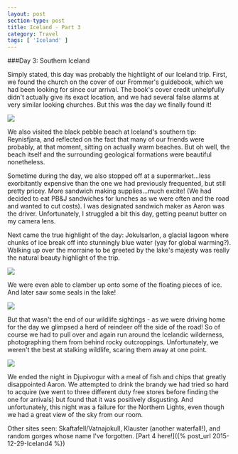 ```yaml
---
layout: post
section-type: post
title: Iceland - Part 3
category: Travel
tags: [ 'Iceland' ]
---
```

###Day 3: Southern Iceland

Simply stated, this day was probably the hightlight of our Iceland trip. First, we found the
church on the cover of our Frommer's guidebook, which we had been looking for since our arrival.
The book's cover credit unhelpfully didn't actually give its exact location, and we had several
false alarms at very similar looking churches. But this was the day we finally found it!

![](https://dl.dropboxusercontent.com/s/jgw7uz1gyrsiint/P1010846.JPG?dl=0)

We also visited the black pebble beach at Iceland's southern tip: Reynisfjara, and reflected
on the fact that many of our friends were probably, at that moment, sitting on actually
warm beaches. But oh well, the beach itself and the surrounding geological formations were beautiful
nonetheless.

Sometime during the day, we also stopped off at a supermarket...less exorbitantly expensive
than the one we had previously frequented, but still pretty pricey. More sandwich making
supplies...much excite!
(We had decided to eat PB&J sandwiches for lunches as we were often and the road
and wanted to cut costs). I was designated sandwich maker as Aaron was the driver. Unfortunately,
I struggled a bit this day, getting peanut butter on my camera lens.

Next came the true highlight of the day: Jokulsarlon, a glacial lagoon where chunks of ice
break off into stunningly blue water (yay for global warming?). Walking up over the morraine to be
greeted by the lake's majesty was really the natural beauty highlight of the trip.

![](https://dl.dropboxusercontent.com/s/ukg5qbkz0olnf9u/P1010967.JPG?dl=0)

We were even able to clamber up onto some of the floating pieces of ice. And later saw some seals in
the lake!

![](https://dl.dropboxusercontent.com/s/iwfq101kgmor4dh/P1010984.JPG?dl=0)

But that wasn't the end of our wildlife sightings - as we were driving home for the day
we glimpsed a herd of reindeer off the side of the road! So of course we had to pull over
and again run around the Icelandic wilderness, photographing them from behind rocky outcroppings.
Unfortunately, we weren't the best at stalking wildlife, scaring them away at one point.

![](https://dl.dropboxusercontent.com/s/xmsvet7rrwwd5z7/P1011012.JPG?dl=0)

We ended the night in Djupivogur with a meal of fish and chips that greatly disappointed Aaron.
We attempted to drink the brandy we had tried so hard to acquire (we went to three different
duty free stores before finding the one for arrivals) but found that it was positively disgusting.
And unfortunately, this night was a failure for the Northern Lights, even though we had a great view
of the sky from our room.

Other sites seen: Skaftafell/Vatnajokull, Klauster (another waterfall!), and random gorges
whose name I've forgotten. [Part 4 here!]({% post_url 2015-12-29-Iceland4 %})